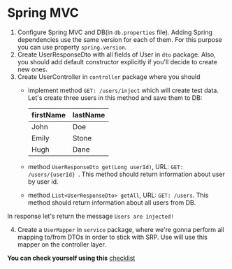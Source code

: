 # Spring MVC

1. Configure Spring MVC and DB(in `db.properties` file). Adding Spring dependencies use the same version for each of them.
For this purpose you can use property `spring.version`.
3. Create UserResponseDto with all fields of User in `dto` package. 
Also, you should add default constructor explicitly if you'll decide to create new ones. 
4. Create UserController in ``controller`` package where you should
    - implement method ```GET: /users/inject``` which will create test data. Let's create three users in this method and save them to DB:
   
      firstName  | lastName
      ------------- | -------------
      John  | Doe
      Emily  | Stone
      Hugh  | Dane
    - method ```UserResponseDto get(Long userId)```, URL: ```GET: /users/{userId} ```. This method should return information about user by user id.
    - method ```List<UserResponseDto> getAll```, URL: ```GET: /users```. This method should return information about all users from DB.

In response let's return the message ``Users are injected!``

4. Create a `UserMapper` in `service` package, where we're gonna perform all mapping to/from DTOs in order to stick with SRP. Use will use this mapper on the controller layer.

__You can check yourself using this__ [checklist](https://mate-academy.github.io/jv-program-common-mistakes/java-spring/web/java-spring-web)
